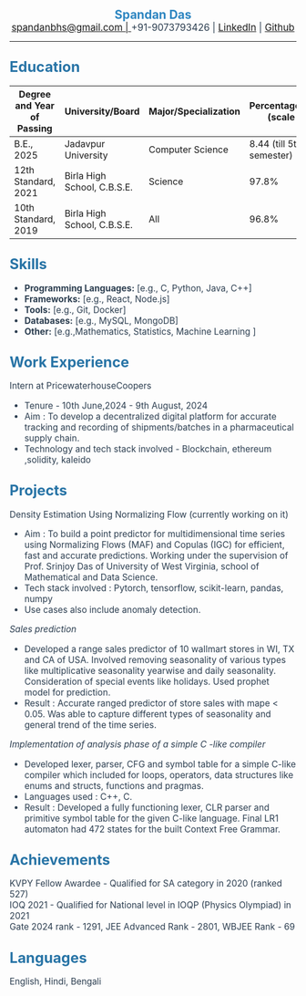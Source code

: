 <div style="font-size: 1.5em; color: #2E86C1; font-weight: bold; text-align: center;">Spandan Das</div>
<div style="font-size: 1.2em; color: #2C3E50;text-align:center"><a href="mailto:spandanbhs@gmail.com">spandanbhs@gmail.com | </a> +91-9073793426 | <a href="https://www.linkedin.com/in/spandan-das-907573248/">LinkedIn</a> | <a href = "https://github.com/spandan123/"> Github </a> </div> <hr>

## <div style="font-size: 1.2em; color: #2874A6;">Education</div>

| Degree and Year of Passing | University/Board            | Major/Specialization | Percentage/Grade (scale 10) |
| -------------------------- | --------------------------- | -------------------- | --------------------------- |
| B.E., 2025                 | Jadavpur University         | Computer Science     | 8.44 (till 5th semester)    |
| 12th Standard, 2021        | Birla High School, C.B.S.E. | Science              | 97.8%                       |
| 10th Standard, 2019        | Birla High School, C.B.S.E. | All                  | 96.8%                       |

## <span style="font-size: 1.2em; color: #2874A6;">Skills</span>

<ul style="font-size: 1.1em; color: #2C3E50;">
    <li><strong>Programming Languages:</strong> [e.g., C, Python, Java, C++]</li>
    <li><strong>Frameworks:</strong> [e.g., React, Node.js]</li>
    <li><strong>Tools:</strong> [e.g., Git, Docker]</li>
    <li><strong>Databases:</strong> [e.g., MySQL, MongoDB]</li>
    <li><strong>Other:</strong> [e.g.,Mathematics, Statistics, Machine Learning ]</li>
</ul>

## <span style="font-size: 1.2em; color: #2874A6;">Work Experience</span>

<span style="font-size: 1.1em; color: #2C3E50;">Intern at PricewaterhouseCoopers</span>

<ul style="font-size: 1.1em; color: #2C3E50;">
    <li> Tenure - 10th June,2024 - 9th August, 2024 </li>
    <li> Aim : To develop a decentralized digital platform for accurate tracking and recording of shipments/batches in a pharmaceutical supply chain. 
    <li> Technology and tech stack involved - Blockchain, ethereum ,solidity, kaleido </li>
</ul>

## <span style="font-size: 1.2em; color: #2874A6;">Projects</span>

<span style="font-size: 1.1em; color: #2C3E50;">Density Estimation Using Normalizing Flow (currently working on it)</span>

<ul style="font-size: 1.1em; color: #2C3E50;">
    <li>Aim : To build a point predictor for multidimensional time series using Normalizing Flows (MAF) and Copulas (IGC) for
efficient, fast and accurate predictions. Working under the supervision of Prof. Srinjoy Das of
University of West Virginia, school of Mathematical and Data Science.</li>
<li>Tech stack involved : Pytorch, tensorflow, scikit-learn, pandas, numpy</li>
<li>Use cases also include anomaly detection.</li>
</ul>

<span style="font-size: 1.1em; color: #2C3E50;">_Sales prediction_</span>

<ul style="font-size: 1.1em; color: #2C3E50;">
    <li>Developed a range sales predictor of 10 wallmart stores in WI, TX and CA of USA.
Involved removing seasonality of various types like multiplicative seasonality yearwise and daily seasonality.
Consideration of special events like holidays. Used prophet model for prediction.</li>
    <li>Result : Accurate ranged predictor of store sales with mape < 0.05. Was able to capture different types of seasonality and general trend of the time series.</li>
</ul>

<span style="font-size: 1.1em; color: #2C3E50;">_Implementation of analysis phase of a simple C -like compiler_</span>

<ul style="font-size: 1.1em; color: #2C3E50;">
    <li>Developed lexer, parser, CFG and symbol table for a simple C-like compiler which included for loops, operators, data structures like enums and structs, functions and pragmas.</li>
    <li>Languages used : C++, C. 
    <li>Result : Developed a fully functioning lexer, CLR parser and primitive symbol table for the given C-like language. Final LR1 automaton had 472 states for the built Context Free Grammar.</li>
</ul>

## <span style="font-size: 1.2em; color: #2874A6;">Achievements</span>

<span style="font-size: 1.1em; color: #2C3E50;">KVPY Fellow Awardee - Qualified for SA category in 2020 (ranked 527)</span>  
<span style="font-size: 1.1em; color: #2C3E50;">IOQ 2021 - Qualified for National level in IOQP (Physics Olympiad) in 2021</span>  
<span style="font-size: 1.1em; color: #2C3E50;">Gate 2024 rank - 1291, </span>
<span style="font-size: 1.1em; color: #2C3E50;">JEE Advanced Rank - 2801, </span>
<span style="font-size: 1.1em; color: #2C3E50;">WBJEE Rank - 69</span>

## <span style="font-size: 1.2em; color: #2874A6;">Languages</span>

<span style="font-size: 1.1em; color: #2C3E50;">English, Hindi, Bengali</span>
